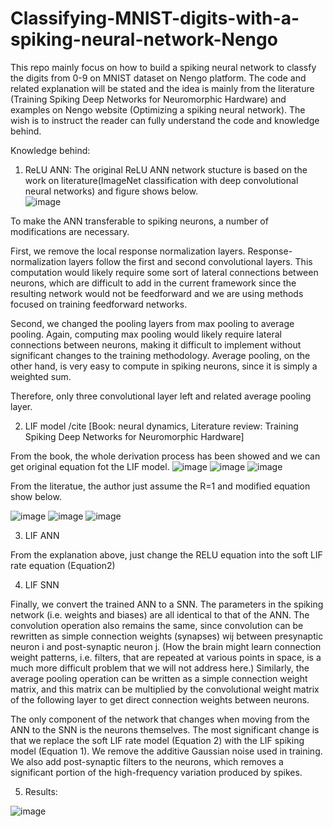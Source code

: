 # Classifying-MNIST-digits-with-a-spiking-neural-network-Nengo
This repo mainly focus on how to build a spiking neural network to classfy the digits from 0-9 on MNIST dataset on Nengo platform. The code and related explanation will be stated and the idea is mainly from the literature (Training Spiking Deep Networks for Neuromorphic Hardware) and examples on Nengo website (Optimizing a spiking neural network). The wish is to instruct the reader can fully understand the code and knowledge behind. 

Knowledge behind:

1. ReLU ANN:
The original ReLU ANN network stucture is based on the work on literature(ImageNet classification with deep convolutional neural networks) and figure shows below.  
![image](https://user-images.githubusercontent.com/60885586/200172935-5707b8a6-3d65-4e5f-8093-d62a4a8cd4ef.png) 

To make the ANN transferable to spiking neurons, a number of modifications are necessary. 

  First, we remove the local response normalization layers. Response-normalization layers follow the first and second convolutional layers. This computation would likely require some sort of lateral connections between neurons, which are difficult to add in the current framework since the resulting network would not be feedforward and we are using methods focused on training feedforward networks.
  
  Second, we changed the pooling layers from max pooling to average pooling. Again, computing max pooling would likely require lateral connections between neurons, making it difficult to implement without significant changes to the training methodology. Average pooling, on the other hand, is very easy to compute in spiking neurons, since it is simply a weighted sum.
  
Therefore, only three convolutional layer left and related average pooling layer. 

2. LIF model /cite [Book: neural dynamics, Literature review: Training Spiking Deep Networks for Neuromorphic Hardware]

From the book, the whole derivation process has been showed and we can get original equation fot the LIF model. 
![image](https://user-images.githubusercontent.com/60885586/200186786-55cba79e-e551-4246-ba9a-7dd84d0be8a1.png)
![image](https://user-images.githubusercontent.com/60885586/200186833-6148db39-194d-4a98-b440-f79e6c8167ad.png)
![image](https://user-images.githubusercontent.com/60885586/200186895-21c28b4c-986c-42c0-bb44-c0e34ce29fbc.png)



From the literatue, the author just assume the R=1 and modified equation show below.

![image](https://user-images.githubusercontent.com/60885586/200187911-a068c06c-b41f-484a-b2cc-30917e143a46.png)
![image](https://user-images.githubusercontent.com/60885586/200186450-218c0e8e-89da-43c0-a13b-66ec1baa02e8.png)
![image](https://user-images.githubusercontent.com/60885586/200187949-5a1799e4-e2f1-4d6f-a3ac-3aa3144435df.png)

3. LIF ANN

From the explanation above, just change the RELU equation into the soft LIF rate equation (Equation2)

4. LIF SNN

Finally, we convert the trained ANN to a SNN. The parameters in the spiking network (i.e. weights and biases) are all identical to that of the ANN. The convolution operation also remains the same, since convolution can be rewritten as simple connection weights (synapses) wij between presynaptic neuron i and post-synaptic neuron j. (How the brain might learn connection weight patterns, i.e. filters, that are repeated at various points in space, is a much more difficult problem that
we will not address here.) Similarly, the average pooling operation can be written as a simple connection weight matrix, and this matrix can be multiplied by the convolutional weight matrix of the following layer to get direct connection weights between neurons.

The only component of the network that changes when moving from the ANN to the SNN is the neurons themselves. The most significant change is that we replace the soft LIF rate model (Equation 2) with the LIF spiking model (Equation 1). We remove the additive Gaussian noise used in training. We also add post-synaptic filters to the neurons, which removes a significant portion of the high-frequency variation produced by spikes.

5. Results: 

![image](https://user-images.githubusercontent.com/60885586/200188449-4d8e582a-b624-4d2e-81f2-c1c5307af3c9.png)



